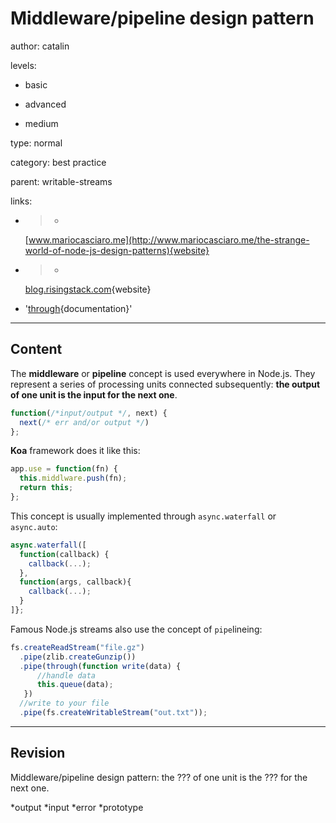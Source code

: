 # Middleware/pipeline design pattern
author: catalin

levels:

  - basic

  - advanced

  - medium

type: normal

category: best practice

parent: writable-streams

links:

  - >-
    [www.mariocasciaro.me](http://www.mariocasciaro.me/the-strange-world-of-node-js-design-patterns){website}

  - >-
    [blog.risingstack.com](https://blog.risingstack.com/fundamental-node-js-design-patterns/){website}

  - '[through](https://www.npmjs.com/package/through){documentation}'

---
## Content

The **middleware** or **pipeline** concept is used everywhere in Node.js. They represent a series of processing units connected subsequently: **the output of one unit is the input for the next one**.
```javascript
function(/*input/output */, next) {
  next(/* err and/or output */)
};
```
**Koa** framework does it like this:
```javascript
app.use = function(fn) {
  this.middlware.push(fn);
  return this;
};
```

This concept is usually implemented through `async.waterfall` or `async.auto`:
```javascript
async.waterfall([
  function(callback) {
    callback(...);
  },
  function(args, callback){
    callback(...);
  }
]};
```

Famous Node.js streams also use the concept of `pipe`lineing:
```javascript
fs.createReadStream("file.gz")
  .pipe(zlib.createGunzip())
  .pipe(through(function write(data) {
      //handle data
      this.queue(data);
   })
  //write to your file
  .pipe(fs.createWritableStream("out.txt"));
```

---
## Revision

Middleware/pipeline design pattern: the ??? of one unit is the ??? for the next one.

*output
*input
*error
*prototype
